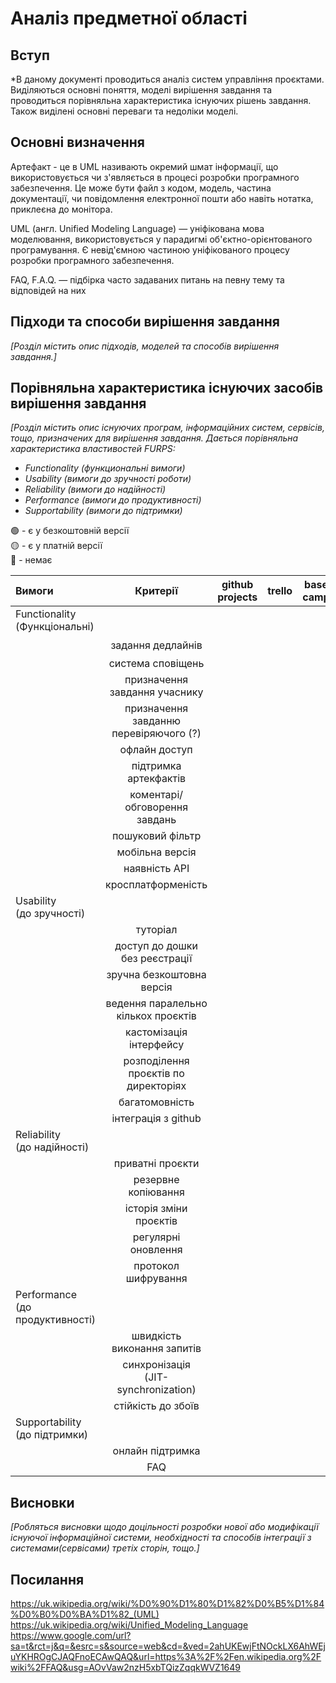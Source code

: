 # Аналіз предметної області

## Вступ

*В даному документі проводиться аналіз систем управління проєктами. Виділяються основні поняття, моделі вирішення завдання та проводиться порівняльна характеристика існуючих рішень завдання. Також виділені основні переваги та недоліки моделі.


## Основні визначення

Артефакт - це в UML називають окремий шмат інформації, що використовується чи з'являється в процесі розробки програмного забезпечення. Це може бути файл з кодом, модель, частина документації, чи повідомлення електронної пошти або навіть нотатка, приклеєна до монітора.

UML (англ. Unified Modeling Language) — уніфікована мова моделювання, використовується у парадигмі об'єктно-орієнтованого програмування. Є невід'ємною частиною уніфікованого процесу розробки програмного забезпечення.

FAQ, F.A.Q. — підбірка часто задаваних питань на певну тему та відповідей на них
## Підходи та способи вирішення завдання

*[Розділ містить опис підходів, моделей та способів вирішення завдання.]*

## Порівняльна характеристика існуючих засобів вирішення завдання

*[Розділ містить опис існуючих програм, інформаційних систем, сервісів, тощо, призначених для вирішення 
завдання. Дається порівняльна характеристика властивостей FURPS:*
- *Functionality (функциональні вимоги)*
- *Usability (вимоги до зручності роботи)*
- *Reliability (вимоги до надійності)*
- *Performance (вимоги до продуктивності)*
- *Supportability (вимоги до підтримки)*

🟢 - є у безкоштовній версії <br/>
🟡 - є у платній версії <br/>
🔴 - немає <br/>

| Вимоги | Критерії | github projects | trello | base camp | nifty | backlog | asana |
|:------| :------: | :-------------: | :----: | :------: | :---: | :-----: | :---: |
| Functionality <br/> (Функціональні) |
|  | задання дедлайнів |||||🟢||
|  | система сповіщень |
|  | призначення завдання учаснику |
|  | призначення завданню перевіряючого (?) |
|  | офлайн доступ |
|  | підтримка артекфактів |
|  | коментарі/обговорення завдань |
|  | пошуковий фільтр |
|  | мобільна версія |
|  | наявність API |
|  | кросплатформеність |
| Usability <br/> (до зручності) |
|  | туторіал |
|  | доступ до дошки без реєстрації |
|  | зручна безкоштовна версія |
|  | ведення паралельно кількох проєктів |
|  | кастомізація інтерфейсу |
|  | розподілення проєктів по директоріях |
|  | багатомовність |
|  | інтеграція з github |
| Reliability <br/> (до надійності) |
|  | приватні проєкти |
|  | резервне копіювання |
|  | історія зміни проєктів |
|  | регулярні оновлення |
|  | протокол шифрування |
| Performance  <br/> (до продуктивності) |
|  | швидкість виконання запитів |
|  | синхронізація <BR/> (JIT-synchronization) |
|  | стійкість до збоїв |
| Supportability  <br/> (до підтримки) |
|  | онлайн підтримка |
|  | FAQ |

## Висновки

*[Робляться висновки щодо доцільності розробки нової або модифікації існуючої інформаційної системи, необхідності та способів інтеграції з системами(сервісами) третіх сторін, тощо.]*

## Посилання
https://uk.wikipedia.org/wiki/%D0%90%D1%80%D1%82%D0%B5%D1%84%D0%B0%D0%BA%D1%82_(UML)  
https://uk.wikipedia.org/wiki/Unified_Modeling_Language  
https://www.google.com/url?sa=t&rct=j&q=&esrc=s&source=web&cd=&ved=2ahUKEwjFtNOckLX6AhWEjuYKHROgCJAQFnoECAwQAQ&url=https%3A%2F%2Fen.wikipedia.org%2Fwiki%2FFAQ&usg=AOvVaw2nzH5xbTQizZqqkWVZ1649  
